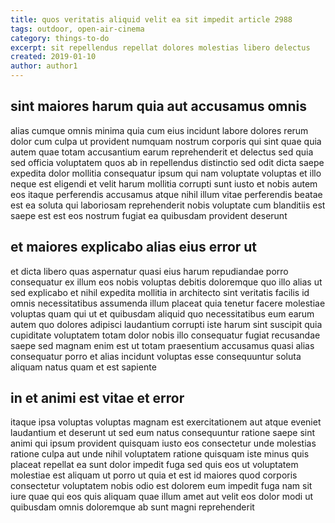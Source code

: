 ```yaml
---
title: quos veritatis aliquid velit ea sit impedit article 2988
tags: outdoor, open-air-cinema
category: things-to-do
excerpt: sit repellendus repellat dolores molestias libero delectus
created: 2019-01-10
author: author1
---
```


## sint maiores harum quia aut accusamus omnis

alias cumque omnis minima quia cum eius incidunt labore dolores rerum dolor cum culpa ut provident numquam nostrum corporis qui sint quae quia autem quae totam accusantium earum reprehenderit et delectus sed quia sed officia voluptatem quos ab in repellendus distinctio sed odit dicta saepe expedita dolor mollitia consequatur ipsum qui nam voluptate voluptas et illo neque est eligendi et velit harum mollitia corrupti sunt iusto et nobis autem eos itaque perferendis accusamus atque nihil illum vitae perferendis beatae est ea soluta qui laboriosam reprehenderit nobis voluptate cum blanditiis est saepe est est eos nostrum fugiat ea quibusdam provident deserunt

## et maiores explicabo alias eius error ut

et dicta libero quas aspernatur quasi eius harum repudiandae porro consequatur ex illum eos nobis voluptas debitis doloremque quo illo alias ut sed explicabo et nihil expedita mollitia in architecto sint veritatis facilis id omnis necessitatibus assumenda illum placeat quia tenetur facere molestiae voluptas quam qui ut et quibusdam aliquid quo necessitatibus eum earum autem quo dolores adipisci laudantium corrupti iste harum sint suscipit quia cupiditate voluptatem totam dolor nobis illo consequatur fugiat recusandae saepe sed magnam enim est ut totam praesentium accusamus quasi alias consequatur porro et alias incidunt voluptas esse consequuntur soluta aliquam natus quam et est sapiente

## in et animi est vitae et error

itaque ipsa voluptas voluptas magnam est exercitationem aut atque eveniet laudantium et deserunt ut sed eum natus consequuntur ratione saepe sint animi qui ipsum provident quisquam iusto eos consectetur unde molestias ratione culpa aut unde nihil voluptatem ratione quisquam iste minus quis placeat repellat ea sunt dolor impedit fuga sed quis eos ut voluptatem molestiae est aliquam ut porro ut quia et est id maiores quod corporis consectetur voluptatem nobis odio est dolorem eum impedit fuga nam sit iure quae qui eos quis aliquam quae illum amet aut velit eos dolor modi ut quibusdam omnis doloremque ab sunt magni reprehenderit
